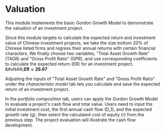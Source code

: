 # Valuation

This module implements the basic Gordon Growth Model to demonstrate the valuation of an investment project.

Since this module targets to calculate the expected return and investment value of Chinese investment projects, we take the size bottom 20% of Chinese listed firms and regress their annual returns with certain financial characters. We finally choose two variables, "Total Asset Growth Rate" (TAGR) and "Gross Profit Ratio" (GPR), and use corresponding coefficients to calculate the expected return (ER) for an investment project.\
&#xNAN;**$ER = 26.67% - .656 \* TAGR - .1013 \* GPR$**

Adjusting the inputs of "Total Asset Growth Rate" and "Gross Profit Ratio" under the _characteristic model_ tab lets you calculate and save the expected return of an investment project.

In the _portfolio composition_ tab, users can apply the Gordon Growth Model to evaluate a project's cash flow and total value. Users need to input the initial investment cost, the first annual cash flow (D\_1), and the expected growth rate (g), then select the calculated cost of equity (r) from the previous step. The project evaluation will illustrate the cash flow development.
